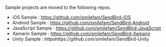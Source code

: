 Sample projects are moved to the following repos.

* iOS Sample : https://github.com/smilefam/SendBird-iOS
* Android Sample : https://github.com/smilefam/SendBird-Android
* JavaScript Sample : https://github.com/smilefam/SendBird-JavaScript
* Xamarin Sample : https://github.com/smilefam/SendBird-Xamarin
* Unity Sample : httpshttps://github.com/smilefam/SendBird-Unity
